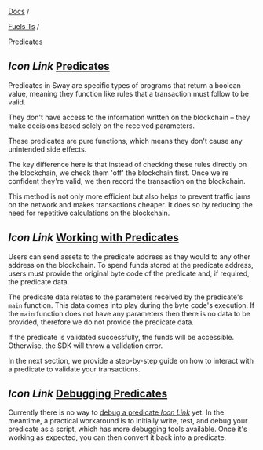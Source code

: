 [Docs](https://docs.fuel.network/) /

[Fuels Ts](https://docs.fuel.network/docs/fuels-ts/) /

Predicates

## _Icon Link_ [Predicates](https://docs.fuel.network/docs/fuels-ts/predicates/\#predicates)

Predicates in Sway are specific types of programs that return a boolean value, meaning they function like rules that a transaction must follow to be valid.

They don't have access to the information written on the blockchain – they make decisions based solely on the received parameters.

These predicates are pure functions, which means they don't cause any unintended side effects.

The key difference here is that instead of checking these rules directly on the blockchain, we check them 'off' the blockchain first. Once we're confident they're valid, we then record the transaction on the blockchain.

This method is not only more efficient but also helps to prevent traffic jams on the network and makes transactions cheaper. It does so by reducing the need for repetitive calculations on the blockchain.

## _Icon Link_ [Working with Predicates](https://docs.fuel.network/docs/fuels-ts/predicates/\#working-with-predicates)

Users can send assets to the predicate address as they would to any other address on the blockchain. To spend funds stored at the predicate address, users must provide the original byte code of the predicate and, if required, the predicate data.

The predicate data relates to the parameters received by the predicate's `main` function. This data comes into play during the byte code's execution. If the `main` function does not have any parameters then there is no data to be provided, therefore we do not provide the predicate data.

If the predicate is validated successfully, the funds will be accessible. Otherwise, the SDK will throw a validation error.

In the next section, we provide a step-by-step guide on how to interact with a predicate to validate your transactions.

## _Icon Link_ [Debugging Predicates](https://docs.fuel.network/docs/fuels-ts/predicates/\#debugging-predicates)

Currently there is no way to [debug a predicate _Icon Link_](https://docs.fuel.network/docs/sway/sway-program-types/predicates/#debugging-predicates) yet. In the meantime, a practical workaround is to initially write, test, and debug your predicate as a script, which has more debugging tools available. Once it's working as expected, you can then convert it back into a predicate.